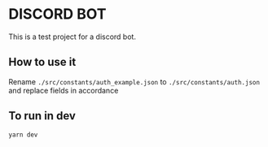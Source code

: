 # DISCORD BOT

This is a test project for a discord bot.

## How to use it

Rename `./src/constants/auth_example.json` to `./src/constants/auth.json` and
replace fields in accordance

## To run in dev

```bash
yarn dev
```
